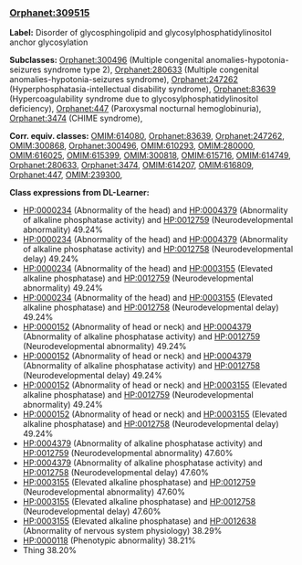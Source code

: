 
### [Orphanet:309515](http://www.orpha.net/ORDO/Orphanet_309515)
**Label:** Disorder of glycosphingolipid and glycosylphosphatidylinositol anchor glycosylation

**Subclasses:** [Orphanet:300496](http://www.orpha.net/ORDO/Orphanet_300496) (Multiple congenital anomalies-hypotonia-seizures syndrome type 2), [Orphanet:280633](http://www.orpha.net/ORDO/Orphanet_280633) (Multiple congenital anomalies-hypotonia-seizures syndrome), [Orphanet:247262](http://www.orpha.net/ORDO/Orphanet_247262) (Hyperphosphatasia-intellectual disability syndrome), [Orphanet:83639](http://www.orpha.net/ORDO/Orphanet_83639) (Hypercoagulability syndrome due to glycosylphosphatidylinositol deficiency), [Orphanet:447](http://www.orpha.net/ORDO/Orphanet_447) (Paroxysmal nocturnal hemoglobinuria), [Orphanet:3474](http://www.orpha.net/ORDO/Orphanet_3474) (CHIME syndrome), 

**Corr. equiv. classes:** [OMIM:614080](http://purl.obolibrary.org/obo/OMIM_614080), [Orphanet:83639](http://www.orpha.net/ORDO/Orphanet_83639), [Orphanet:247262](http://www.orpha.net/ORDO/Orphanet_247262), [OMIM:300868](http://purl.obolibrary.org/obo/OMIM_300868), [Orphanet:300496](http://www.orpha.net/ORDO/Orphanet_300496), [OMIM:610293](http://purl.obolibrary.org/obo/OMIM_610293), [OMIM:280000](http://purl.obolibrary.org/obo/OMIM_280000), [OMIM:616025](http://purl.obolibrary.org/obo/OMIM_616025), [OMIM:615399](http://purl.obolibrary.org/obo/OMIM_615399), [OMIM:300818](http://purl.obolibrary.org/obo/OMIM_300818), [OMIM:615716](http://purl.obolibrary.org/obo/OMIM_615716), [OMIM:614749](http://purl.obolibrary.org/obo/OMIM_614749), [Orphanet:280633](http://www.orpha.net/ORDO/Orphanet_280633), [Orphanet:3474](http://www.orpha.net/ORDO/Orphanet_3474), [OMIM:614207](http://purl.obolibrary.org/obo/OMIM_614207), [OMIM:616809](http://purl.obolibrary.org/obo/OMIM_616809), [Orphanet:447](http://www.orpha.net/ORDO/Orphanet_447), [OMIM:239300](http://purl.obolibrary.org/obo/OMIM_239300), 

**Class expressions from DL-Learner:**

- [HP:0000234](http://purl.obolibrary.org/obo/HP_0000234) (Abnormality of the head) and [HP:0004379](http://purl.obolibrary.org/obo/HP_0004379) (Abnormality of alkaline phosphatase activity) and [HP:0012759](http://purl.obolibrary.org/obo/HP_0012759) (Neurodevelopmental abnormality) 49.24%
- [HP:0000234](http://purl.obolibrary.org/obo/HP_0000234) (Abnormality of the head) and [HP:0004379](http://purl.obolibrary.org/obo/HP_0004379) (Abnormality of alkaline phosphatase activity) and [HP:0012758](http://purl.obolibrary.org/obo/HP_0012758) (Neurodevelopmental delay) 49.24%
- [HP:0000234](http://purl.obolibrary.org/obo/HP_0000234) (Abnormality of the head) and [HP:0003155](http://purl.obolibrary.org/obo/HP_0003155) (Elevated alkaline phosphatase) and [HP:0012759](http://purl.obolibrary.org/obo/HP_0012759) (Neurodevelopmental abnormality) 49.24%
- [HP:0000234](http://purl.obolibrary.org/obo/HP_0000234) (Abnormality of the head) and [HP:0003155](http://purl.obolibrary.org/obo/HP_0003155) (Elevated alkaline phosphatase) and [HP:0012758](http://purl.obolibrary.org/obo/HP_0012758) (Neurodevelopmental delay) 49.24%
- [HP:0000152](http://purl.obolibrary.org/obo/HP_0000152) (Abnormality of head or neck) and [HP:0004379](http://purl.obolibrary.org/obo/HP_0004379) (Abnormality of alkaline phosphatase activity) and [HP:0012759](http://purl.obolibrary.org/obo/HP_0012759) (Neurodevelopmental abnormality) 49.24%
- [HP:0000152](http://purl.obolibrary.org/obo/HP_0000152) (Abnormality of head or neck) and [HP:0004379](http://purl.obolibrary.org/obo/HP_0004379) (Abnormality of alkaline phosphatase activity) and [HP:0012758](http://purl.obolibrary.org/obo/HP_0012758) (Neurodevelopmental delay) 49.24%
- [HP:0000152](http://purl.obolibrary.org/obo/HP_0000152) (Abnormality of head or neck) and [HP:0003155](http://purl.obolibrary.org/obo/HP_0003155) (Elevated alkaline phosphatase) and [HP:0012759](http://purl.obolibrary.org/obo/HP_0012759) (Neurodevelopmental abnormality) 49.24%
- [HP:0000152](http://purl.obolibrary.org/obo/HP_0000152) (Abnormality of head or neck) and [HP:0003155](http://purl.obolibrary.org/obo/HP_0003155) (Elevated alkaline phosphatase) and [HP:0012758](http://purl.obolibrary.org/obo/HP_0012758) (Neurodevelopmental delay) 49.24%
- [HP:0004379](http://purl.obolibrary.org/obo/HP_0004379) (Abnormality of alkaline phosphatase activity) and [HP:0012759](http://purl.obolibrary.org/obo/HP_0012759) (Neurodevelopmental abnormality) 47.60%
- [HP:0004379](http://purl.obolibrary.org/obo/HP_0004379) (Abnormality of alkaline phosphatase activity) and [HP:0012758](http://purl.obolibrary.org/obo/HP_0012758) (Neurodevelopmental delay) 47.60%
- [HP:0003155](http://purl.obolibrary.org/obo/HP_0003155) (Elevated alkaline phosphatase) and [HP:0012759](http://purl.obolibrary.org/obo/HP_0012759) (Neurodevelopmental abnormality) 47.60%
- [HP:0003155](http://purl.obolibrary.org/obo/HP_0003155) (Elevated alkaline phosphatase) and [HP:0012758](http://purl.obolibrary.org/obo/HP_0012758) (Neurodevelopmental delay) 47.60%
- [HP:0003155](http://purl.obolibrary.org/obo/HP_0003155) (Elevated alkaline phosphatase) and [HP:0012638](http://purl.obolibrary.org/obo/HP_0012638) (Abnormality of nervous system physiology) 38.29%
- [HP:0000118](http://purl.obolibrary.org/obo/HP_0000118) (Phenotypic abnormality) 38.21%
- Thing 38.20%


